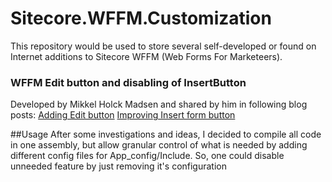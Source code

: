 Sitecore.WFFM.Customization
===========================
This repository would be used to store several self-developed or found on Internet additions to Sitecore WFFM (Web Forms For Marketeers).

### WFFM Edit button and disabling of InsertButton
Developed by Mikkel Holck Madsen and shared by him in following blog posts:
[Adding Edit button](http://www.mikkelhm.dk/post/2013/09/03/Adding-an-edit-button-to-the-Web-Forms-for-Marketers-module.aspx)
[Improving Insert form button](http://www.mikkelhm.dk/post/2013/09/08/Improving-the-Insert-form-button-on-the-Webforms-for-Marketers-module.aspx)

##Usage
After some investigations and ideas, I decided to compile all code in one assembly, but allow granular control of what is needed by adding different config files for App_config/Include.
So, one could disable unneeded feature by just removing it's configuration